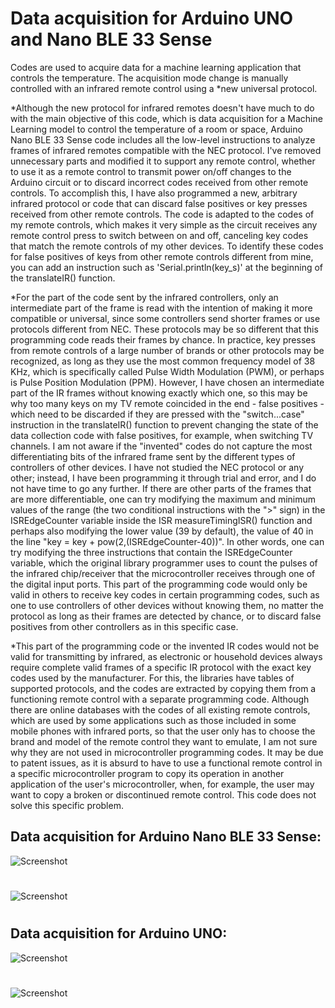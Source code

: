 # Data acquisition for Arduino UNO and Nano BLE 33 Sense


Codes are used to acquire data for a machine learning application that controls the temperature. The acquisition mode change is manually controlled with an infrared remote control using a *new universal protocol.


*Although the new protocol for infrared remotes doesn't have much to do with the main objective of this code, which is data acquisition for a Machine Learning model to control the temperature of a room or space, Arduino Nano BLE 33 Sense code includes all the low-level instructions to analyze frames of infrared remotes compatible with the NEC protocol. I've removed unnecessary parts and modified it to support any remote control, whether to use it as a remote control to transmit power on/off changes to the Arduino circuit or to discard incorrect codes received from other remote controls. To accomplish this, I have also programmed a new, arbitrary infrared protocol or code that can discard false positives or key presses received from other remote controls. The code is adapted to the codes of my remote controls, which makes it very simple as the circuit receives any remote control press to switch between on and off, canceling key codes that match the remote controls of my other devices. To identify these codes for false positives of keys from other remote controls different from mine, you can add an instruction such as 'Serial.println(key_s)' at the beginning of the translateIR() function.

*For the part of the code sent by the infrared controllers, only an intermediate part of the frame is read with the intention of making it more compatible or universal, since some controllers send shorter frames or use protocols different from NEC. These protocols may be so different that this programming code reads their frames by chance. In practice, key presses from remote controls of a large number of brands or other protocols may be recognized, as long as they use the most common frequency model of 38 KHz, which is specifically called Pulse Width Modulation (PWM), or perhaps is Pulse Position Modulation (PPM). However, I have chosen an intermediate part of the IR frames without knowing exactly which one, so this may be why too many keys on my TV remote coincided in the end - false positives - which need to be discarded if they are pressed with the "switch...case" instruction in the translateIR() function to prevent changing the state of the data collection code with false positives, for example, when switching TV channels. I am not aware if the "invented" codes do not capture the most differentiating bits of the infrared frame sent by the different types of controllers of other devices. I have not studied the NEC protocol or any other; instead, I have been programming it through trial and error, and I do not have time to go any further. If there are other parts of the frames that are more differentiable, one can try modifying the maximum and minimum values of the range (the two conditional instructions with the ">" sign) in the ISREdgeCounter variable inside the ISR measureTimingISR() function and perhaps also modifying the lower value (39 by default), the value of 40 in the line "key = key + pow(2,(ISREdgeCounter-40))". In other words, one can try modifying the three instructions that contain the ISREdgeCounter variable, which the original library programmer uses to count the pulses of the infrared chip/receiver that the microcontroller receives through one of the digital input ports. This part of the programming code would only be valid in others to receive key codes in certain programming codes, such as one to use controllers of other devices without knowing them, no matter the protocol as long as their frames are detected by chance, or to discard false positives from other controllers as in this specific case.

*This part of the programming code or the invented IR codes would not be valid for transmitting by infrared, as electronic or household devices always require complete valid frames of a specific IR protocol with the exact key codes used by the manufacturer. For this, the libraries have tables of supported protocols, and the codes are extracted by copying them from a functioning remote control with a separate programming code. Although there are online databases with the codes of all existing remote controls, which are used by some applications such as those included in some mobile phones with infrared ports, so that the user only has to choose the brand and model of the remote control they want to emulate, I am not sure why they are not used in microcontroller programming codes. It may be due to patent issues, as it is absurd to have to use a functional remote control in a specific microcontroller program to copy its operation in another application of the user's microcontroller, when, for example, the user may want to copy a broken or discontinued remote control. This code does not solve this specific problem.

## Data acquisition for Arduino Nano BLE 33 Sense:
![Screenshot](https://github.com/antor44/microcontrollers/blob/main/Receiver_Sense/Arduino_sense_receiver.jpg)
#
![Screenshot](https://github.com/antor44/microcontrollers/blob/main/Receiver_Sense/Arduino_nano_sense_placa.jpg)
#
## Data acquisition for Arduino UNO:
![Screenshot](https://github.com/antor44/microcontrollers/blob/main/Receiver_Module/Arduino_Acquisition.jpg)
#
![Screenshot](https://github.com/antor44/microcontrollers/blob/main/Receiver_Module/acquisition.jpg)
